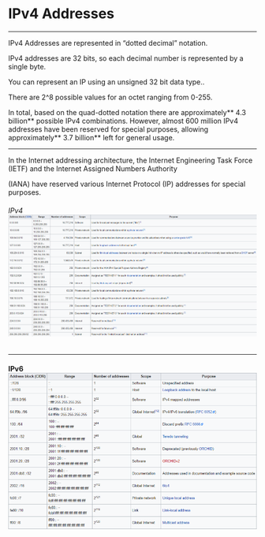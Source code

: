 # IPv4 Addresses

---

IPv4 Addresses are represented in “dotted decimal” notation.

IPv4 addresses are 32 bits, so each decimal number is represented by a single byte.

You can represent an IP using an unsigned 32 bit data type..

There are 2^8 possible values for an octet ranging from 0-255.

In total, based on the quad-dotted notation there are approximately** 4.3 billion** possible IPv4 combinations. However, almost 600 million IPv4 addresses have been reserved for special purposes, allowing approximately** 3.7 billion** left for general usage.

---

In the Internet addressing architecture, the Internet Engineering Task Force \(IETF\) and the Internet Assigned Numbers Authority

\(IANA\) have reserved various Internet Protocol \(IP\) addresses for special purposes.

###### IPv4![](/assets/ipv4.PNG)

---

#### IPv6![](/assets/ipv6.PNG)



